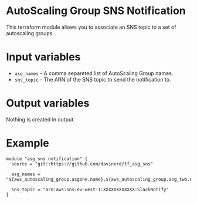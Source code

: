 # AutoScaling Group SNS Notification
This terraform module allows you to associate an SNS topic to a set of autoscaling groups.

# Input variables
- `asg_names` - A comma separeted list of AutoScaling Group names.
- `sns_topic` - The ARN of the SNS topic to send the notification to.

# Output variables
Nothing is created in output.

# Example

```
module "asg_sns_notification" {
  source = "git::https://github.com/davinerd/tf_asg_sns"

  asg_names = "${aws_autoscaling_group.asgone.name},${aws_autoscaling_group.asg_two.name}"

  sns_topic = "arn:aws:sns:eu-west-1:XXXXXXXXXXXX:SlackNotify"
}
```
